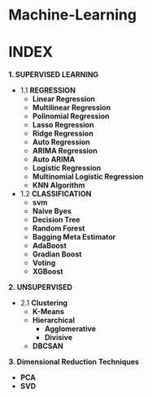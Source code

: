 # Machine-Learning
# INDEX
**1. SUPERVISED LEARNING**
   - 1.1 **REGRESSION**
       - **Linear Regression**
       - **Multilinear Regression**
       - **Polinomial Regression**
       - **Lasso Regression**
       - **Ridge Regression**
       - **Auto Regression**
       - **ARIMA Regression**
       - **Auto ARIMA**
       - **Logistic Regression**
       - **Multinomial Logistic Regression**
       - **KNN Algorithm**
   - 1.2 **CLASSIFICATION**
       - **svm**
       - **Naive Byes**
       - **Decision Tree**
       - **Random Forest**
       - **Bagging Meta Estimator**
       - **AdaBoost**
       - **Gradian Boost**
       - **Voting**
       - **XGBoost**
       
      
**2. UNSUPERVISED**
   - 2.1 **Clustering**
       - **K-Means**
       - **Hierarchical**
          - **Agglomerative**
          - **Divisive**
       - **DBCSAN**
       
**3. Dimensional Reduction Techniques**
   - **PCA**
   - **SVD**
   
